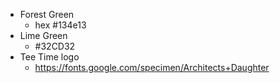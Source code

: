 
- Forest Green  
    - hex #134e13
- Lime Green
    - #32CD32	
- Tee Time logo
    - https://fonts.google.com/specimen/Architects+Daughter
